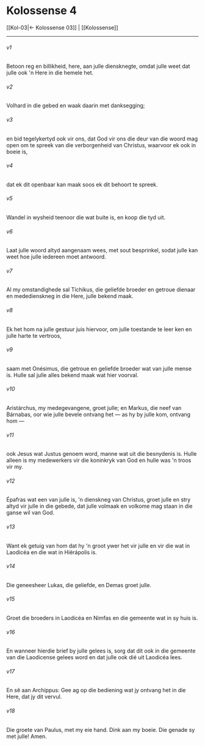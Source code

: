 # Kolossense 4

[[Kol-03|← Kolossense 03]] | [[Kolossense]]
***

###### v1
Betoon reg en billikheid, here, aan julle diensknegte, omdat julle weet dat julle ook 'n Here in die hemele het. 
###### v2
Volhard in die gebed en waak daarin met danksegging; 
###### v3
en bid tegelykertyd ook vir ons, dat God vir ons die deur van die woord mag open om te spreek van die verborgenheid van Christus, waarvoor ek ook in boeie is, 
###### v4
dat ek dit openbaar kan maak soos ek dit behoort te spreek. 
###### v5
Wandel in wysheid teenoor die wat buite is, en koop die tyd uit. 
###### v6
Laat julle woord altyd aangenaam wees, met sout besprinkel, sodat julle kan weet hoe julle iedereen moet antwoord. 
###### v7
Al my omstandighede sal Tíchikus, die geliefde broeder en getroue dienaar en mededienskneg in die Here, julle bekend maak. 
###### v8
Ek het hom na julle gestuur juis hiervoor, om julle toestande te leer ken en julle harte te vertroos, 
###### v9
saam met Onésimus, die getroue en geliefde broeder wat van julle mense is. Hulle sal julle alles bekend maak wat hier voorval. 
###### v10
Aristárchus, my medegevangene, groet julle; en Markus, die neef van Bárnabas, oor wie julle bevele ontvang het — as hy by julle kom, ontvang hom — 
###### v11
ook Jesus wat Justus genoem word, manne wat uit die besnydenis is. Hulle alleen is my medewerkers vir die koninkryk van God en hulle was 'n troos vir my. 
###### v12
Épafras wat een van julle is, 'n dienskneg van Christus, groet julle en stry altyd vir julle in die gebede, dat julle volmaak en volkome mag staan in die ganse wil van God. 
###### v13
Want ek getuig van hom dat hy 'n groot ywer het vir julle en vir die wat in Laodicéa en die wat in Hiërápolis is. 
###### v14
Die geneesheer Lukas, die geliefde, en Demas groet julle. 
###### v15
Groet die broeders in Laodicéa en Nimfas en die gemeente wat in sy huis is. 
###### v16
En wanneer hierdie brief by julle gelees is, sorg dat dit ook in die gemeente van die Laodicense gelees word en dat julle ook dié uit Laodicéa lees. 
###### v17
En sê aan Archíppus: Gee ag op die bediening wat jy ontvang het in die Here, dat jy dit vervul. 
###### v18
Die groete van Paulus, met my eie hand. Dink aan my boeie. Die genade sy met julle! Amen. 
